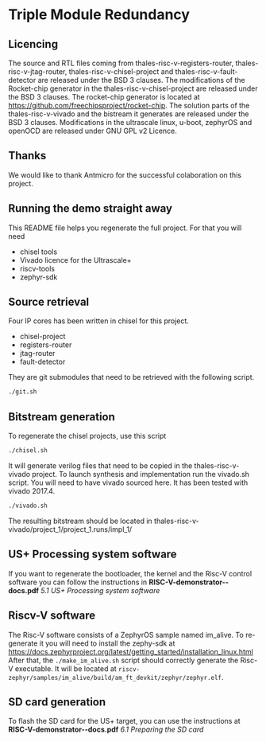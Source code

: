 
# Triple Module Redundancy

## Licencing

The source and RTL files coming from thales-risc-v-registers-router, thales-risc-v-jtag-router, thales-risc-v-chisel-project and thales-risc-v-fault-detector are released under the BSD 3 clauses. 
The modifications of the Rocket-chip generator in the thales-risc-v-chisel-project are released under the BSD 3 clauses.
The rocket-chip generator is located at https://github.com/freechipsproject/rocket-chip.
The solution parts of the thales-risc-v-vivado and the bistream it generates are released under the BSD 3 clauses.
Modifications in the ultrascale linux, u-boot, zephyrOS and openOCD are released under GNU GPL v2 Licence.

## Thanks

We would like to thank Antmicro for the successful colaboration on this project.

## Running the demo straight away

This README file helps you regenerate the full project. For that you will need 
- chisel tools
- Vivado licence for the Ultrascale+
- riscv-tools
- zephyr-sdk

## Source retrieval

Four IP cores has been written in chisel for this project.
- chisel-project
- registers-router
- jtag-router 
- fault-detector 

They are git submodules that need to be retrieved with the following script.

```Bash
./git.sh
```

## Bitstream generation

To regenerate the chisel projects, use this script

```Bash
./chisel.sh
```
It will generate verilog files that need to be copied in the thales-risc-v-vivado project.
To launch synthesis and implementation run the vivado.sh script. You will need to have vivado sourced here. 
It has been tested with vivado 2017.4.

```Bash
./vivado.sh
```
The resulting bitstream should be located in thales-risc-v-vivado/project_1/project_1.runs/impl_1/

## US+ Processing system software

If you want to regenerate the bootloader, the kernel and the Risc-V control software you can follow the instructions in **RISC-V-demonstrator--docs.pdf** *5.1 US+ Processing system software* 

## Riscv-V software

The Risc-V software consists of a ZephyrOS sample named im_alive. To re-generate it you will need to install the zephy-sdk at https://docs.zephyrproject.org/latest/getting_started/installation_linux.html
After that, the `./make_im_alive.sh` script should correctly generate the Risc-V executable. It will be located at `riscv-zephyr/samples/im_alive/build/am_ft_devkit/zephyr/zephyr.elf`.

## SD card generation

To flash the SD card for the US+ target, you can use the instructions at **RISC-V-demonstrator--docs.pdf**   *6.1 Preparing the SD card*


